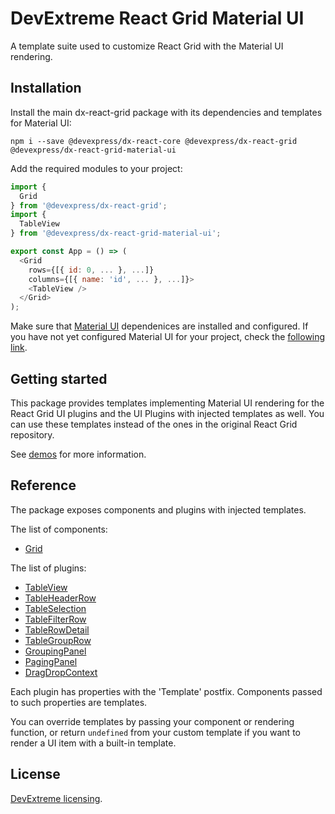 # DevExtreme React Grid Material UI

A template suite used to customize React Grid with the Material UI rendering.

## Installation

Install the main dx-react-grid package with its dependencies and templates for Material UI:

```
npm i --save @devexpress/dx-react-core @devexpress/dx-react-grid @devexpress/dx-react-grid-material-ui
```

Add the required modules to your project:

```js
import {
  Grid
} from '@devexpress/dx-react-grid';
import {
  TableView
} from '@devexpress/dx-react-grid-material-ui';

export const App = () => (
  <Grid
    rows={[{ id: 0, ... }, ...]}
    columns={[{ name: 'id', ... }, ...]}>
    <TableView />
  </Grid>
);
```

Make sure that [Material UI](https://material-ui-1dab0.firebaseapp.com/) dependenices are installed and configured. If you have not yet configured Material UI for your project, check the [following link](https://material-ui-1dab0.firebaseapp.com/getting-started/installation).

## Getting started

This package provides templates implementing Material UI rendering for the React Grid UI plugins and the UI Plugins with injected templates as well. You can use these templates instead of the ones in the original React Grid repository.

See [demos](https://devexpress.github.io/devextreme-reactive/react/grid/demos/) for more information.

## Reference

The package exposes components and plugins with injected templates.

The list of components:

- [Grid](https://devexpress.github.io/devextreme-reactive/react/grid/docs/reference/grid/)

The list of plugins:

- [TableView](https://devexpress.github.io/devextreme-reactive/react/grid/docs/reference/table-view/)
- [TableHeaderRow](https://devexpress.github.io/devextreme-reactive/react/grid/docs/reference/table-header-row/)
- [TableSelection](https://devexpress.github.io/devextreme-reactive/react/grid/docs/reference/table-selection/)
- [TableFilterRow](https://devexpress.github.io/devextreme-reactive/react/grid/docs/reference/table-filter-row/)
- [TableRowDetail](https://devexpress.github.io/devextreme-reactive/react/grid/docs/reference/table-row-detail/)
- [TableGroupRow](https://devexpress.github.io/devextreme-reactive/react/grid/docs/reference/table-group-row/)
- [GroupingPanel](https://devexpress.github.io/devextreme-reactive/react/grid/docs/reference/grouping-panel/)
- [PagingPanel](https://devexpress.github.io/devextreme-reactive/react/grid/docs/reference/paging-panel/)
- [DragDropContext](https://devexpress.github.io/devextreme-reactive/react/grid/docs/reference/drag-drop-context/)

Each plugin has properties with the 'Template' postfix. Components passed to such properties are templates.

You can override templates by passing your component or rendering function, or return `undefined` from your custom template if you want to render a UI item with a built-in template.

## License

[DevExtreme licensing](https://js.devexpress.com/licensing/).
